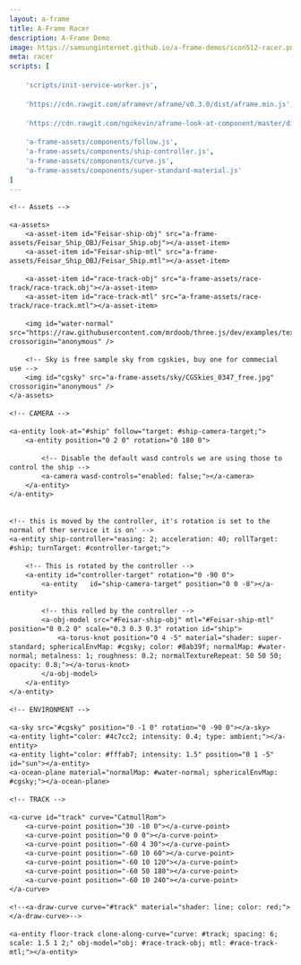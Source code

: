 ```yaml
---
layout: a-frame
title: A-Frame Racer
description: A-Frame Demo
image: https://samsunginternet.github.io/a-frame-demos/icon512-racer.png
meta: racer
scripts: [

	'scripts/init-service-worker.js',

	'https://cdn.rawgit.com/aframevr/aframe/v0.3.0/dist/aframe.min.js', # A-Frame 0.3

	'https://cdn.rawgit.com/ngokevin/aframe-look-at-component/master/dist/aframe-look-at-component.min.js', # look at component

	'a-frame-assets/components/follow.js',
	'a-frame-assets/components/ship-controller.js',
	'a-frame-assets/components/curve.js',
	'a-frame-assets/components/super-standard-material.js'
]
---
```



<a-scene inspector stats physics="debug: true">

	<!-- Assets -->

	<a-assets>
		<a-asset-item id="Feisar-ship-obj" src="a-frame-assets/Feisar_Ship_OBJ/Feisar_Ship.obj"></a-asset-item>
		<a-asset-item id="Feisar-ship-mtl" src="a-frame-assets/Feisar_Ship_OBJ/Feisar_Ship.mtl"></a-asset-item>

		<a-asset-item id="race-track-obj" src="a-frame-assets/race-track/race-track.obj"></a-asset-item>
		<a-asset-item id="race-track-mtl" src="a-frame-assets/race-track/race-track.mtl"></a-asset-item>

		<img id="water-normal" src="https://raw.githubusercontent.com/mrdoob/three.js/dev/examples/textures/waternormals.jpg" crossorigin="anonymous" />

		<!-- Sky is free sample sky from cgskies, buy one for commecial use -->
		<img id="cgsky" src="a-frame-assets/sky/CGSkies_0347_free.jpg" crossorigin="anonymous" />
	</a-assets>

	<!-- CAMERA -->

	<a-entity look-at="#ship" follow="target: #ship-camera-target;">
		<a-entity position="0 2 0" rotation="0 180 0">

			<!-- Disable the default wasd controls we are using those to control the ship -->
			<a-camera wasd-controls="enabled: false;"></a-camera>
		</a-entity>
	</a-entity>


	<!-- this is moved by the controller, it's rotation is set to the normal of ther service it is on' -->
	<a-entity ship-controller="easing: 2; acceleration: 40; rollTarget: #ship; turnTarget: #controller-target;">

		<!-- This is rotated by the controller -->
		<a-entity id="controller-target" rotation="0 -90 0">
			<a-entity	id="ship-camera-target" position="0 0 -8"></a-entity>

			<!-- this rolled by the controller -->
			<a-obj-model src="#Feisar-ship-obj" mtl="#Feisar-ship-mtl" position="0 0.2 0" scale="0.3 0.3 0.3" rotation id="ship">
				<a-torus-knot position="0 4 -5" material="shader: super-standard; sphericalEnvMap: #cgsky; color: #8ab39f; normalMap: #water-normal; metalness: 1; roughness: 0.2; normalTextureRepeat: 50 50 50; opacity: 0.8;"></a-torus-knot>
			</a-obj-model>
		</a-entity>
	</a-entity>

	<!-- ENVIRONMENT -->

	<a-sky src="#cgsky" position="0 -1 0" rotation="0 -90 0"></a-sky>
	<a-entity light="color: #4c7cc2; intensity: 0.4; type: ambient;"></a-entity>
	<a-entity light="color: #fffab7; intensity: 1.5" position="0 1 -5" id="sun"></a-entity>
	<a-ocean-plane material="normalMap: #water-normal; sphericalEnvMap: #cgsky;"></a-ocean-plane>

	<!-- TRACK -->

	<a-curve id="track" curve="CatmullRom">
		<a-curve-point position="30 -10 0"></a-curve-point>
		<a-curve-point position="0 0 0"></a-curve-point>
		<a-curve-point position="-60 4 30"></a-curve-point>
		<a-curve-point position="-60 10 60"></a-curve-point>
		<a-curve-point position="-60 10 120"></a-curve-point>
		<a-curve-point position="-60 50 180"></a-curve-point>
		<a-curve-point position="-60 10 240"></a-curve-point>
	</a-curve>

	<!--<a-draw-curve curve="#track" material="shader: line; color: red;"></a-draw-curve>-->

	<a-entity floor-track clone-along-curve="curve: #track; spacing: 6; scale: 1.5 1 2;" obj-model="obj: #race-track-obj; mtl: #race-track-mtl;"></a-entity>

</a-scene>

<script>

	function getCurveFromTrack(a) { return a.components['clone-along-curve'].data.curve.components.curve; }

	var shipControllerEl = document.querySelector('[ship-controller]');
	var curves = Array.from(document.querySelectorAll('[floor-track]'));
	var gravity = 20;
	var __tempVector1 = new THREE.Vector3();
	var __tempVector2 = new THREE.Vector3();
	var yAxis = new THREE.Vector3(0, 1, 0);
	var __tempQuaternion = new THREE.Quaternion();

	var currentFloor = {
		height: 0,
		normal: new THREE.Vector3()
	}

	function updateCurrentFloor(p) {
		currentFloor.height = 0;
		currentFloor.normal.copy(yAxis);
		for (var i in curves) {
			var d = getCurveFromTrack(curves[i]).closestPointInLocalSpace(p);
			if (d.distance < 6) {
				if (d.location.y > currentFloor.height) {
					currentFloor.height = d.location.y;
					currentFloor.normal.copy(d.normal);
				}
			}
		}
	}

	AFRAME.registerSystem('custom-fuzzy-physics', {
		init: function () {
			this.restoreNormalAmount = 0.01;
		},
		tick: function () {
			var output = output || document.querySelector('.rs-container *');
			var prevTime = this.prevTime = this.prevTime || Date.now();
			var time = window.performance.now();
			var delta = (time - prevTime) / 1000;
			this.prevTime = time;
			var shipController = shipControllerEl.components['ship-controller'];
			var p = shipControllerEl.getComputedAttribute('position');
			updateCurrentFloor(p);

			if (p.y > currentFloor.height + 0.5) {
				shipController.velocity.y -= gravity * delta;
			}

			// Smoothly rotate the ship to the current floor normal
			__tempQuaternion.setFromUnitVectors(yAxis, currentFloor.normal);
			shipControllerEl.object3D.quaternion.slerp(__tempQuaternion, this.restoreNormalAmount);
			this.restoreNormalAmount *= 0.8;

			output.textContent = `${currentFloor.height}`;

			if (p.y < currentFloor.height) {

				p.y = currentFloor.height;
				shipControllerEl.setAttribute('position', p);

				this.restoreNormalAmount = 0.3;

				__tempVector1.copy(shipController.velocity);

				__tempVector1.y = 0;

				__tempVector1.add(currentFloor.normal.multiplyScalar(0.1));

				shipController.velocity.copy(__tempVector1);
			}
		}
	});
</script>